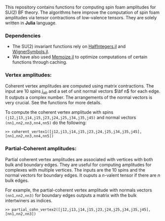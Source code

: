This repository contains functions for computing spin foam amplitudes for SU(2) BF theory. The algorithms here improve the computation of spin foam amplitudes via tensor contractions of low-valence tensors. They are solely written in **Julia** language. 

<!-- Spin foam amplitude is typically associated with a 2-complex which is dual to a triangulations. Tbe boundary data for the coherent amplitudes are spin labels and normal vectors. -->


### Dependencies
* The SU(2) invariant functions rely on [HalfIntegers.jl](https://github.com/sostock/HalfIntegers.jl) and [WignerSymbols.jl](https://github.com/Jutho/WignerSymbols.jl).
* We have also used [Memoize.jl](https://github.com/JuliaCollections/Memoize.jl) to optimize computations of certain functions through caching.


### Vertex amplitudes:
Coherent vertex amplitudes are computed using matrix contractions. The input are 10 spins $j_{ab}$ and a set of unit normal vectors $\bf n$ for each edge. It outputs a complex number. The arrangements of the normal vectors is very crucial. See the functions for more details. 

To compute the coherent vertex amplitude with spins `(j12,j13,j14,j15,j23,j24,j25,j34,j35,j45)` and normal vectors `(nn1,nn2,nn3,nn4,nn5)` do the following:

`>> coherent_vertex1([j12,j13,j14,j15,j23,j24,j25,j34,j35,j45],[nn1,nn2,nn3,nn4,nn5])`


### Partial-Coherent amplitudes:
Partial coherent vertex amplitudes are associated with vertices with both bulk and boundary edges. They are useful for computing amplitudes for complexes with multiple vertices. 
The inputs are the 10 spins and the normal vectors for boundary edges. It ouputs a $n$-valent tensor if there are $n$ bulk edges. 

For example, the partial-coherent vertex amplitude with normals vectors `(nn1,nn2,nn3)` for boundary edges outputs a matrix with the bulk intertwiners as indices. 

`>> partial_cohn_vertex2([j12,j13,j14,j15,j23,j24,j25,j34,j35,j45],[nn1,nn2,nn3])`





